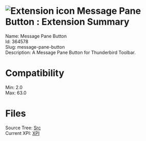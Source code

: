 # ![Extension icon](https://addons.thunderbird.net/static/img/addon-icons/default-64.png) Message Pane Button : Extension Summary

Name: Message Pane Button  
Id: 364578  
Slug: message-pane-button  
Description: A Message Pane Button for Thunderbird Toolbar.
  

# Compatibility
Min: 2.0  
Max: 63.0  

# Files

Source Tree: [Src](C:/Dev/Thunderbird/ThunderKdB/xall/x60/364578-message-pane-button/src)  
Current XPI: [XPI](C:/Dev/Thunderbird/ThunderKdB/xall/x60/364578-message-pane-button/xpi)  



